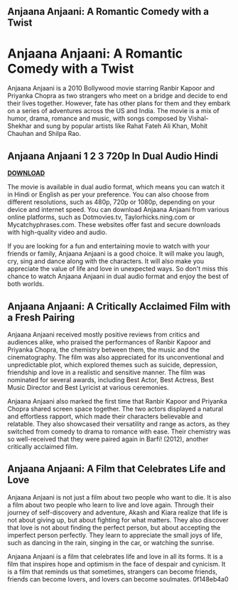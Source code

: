 ## Anjaana Anjaani: A Romantic Comedy with a Twist

  
# Anjaana Anjaani: A Romantic Comedy with a Twist
 
Anjaana Anjaani is a 2010 Bollywood movie starring Ranbir Kapoor and Priyanka Chopra as two strangers who meet on a bridge and decide to end their lives together. However, fate has other plans for them and they embark on a series of adventures across the US and India. The movie is a mix of humor, drama, romance and music, with songs composed by Vishal-Shekhar and sung by popular artists like Rahat Fateh Ali Khan, Mohit Chauhan and Shilpa Rao.
 
## Anjaana Anjaani 1 2 3 720p In Dual Audio Hindi


[**DOWNLOAD**](https://www.google.com/url?q=https%3A%2F%2Furllio.com%2F2tKNeT&sa=D&sntz=1&usg=AOvVaw13M9ZKcIeKnOhqna-5IWhZ)

 
The movie is available in dual audio format, which means you can watch it in Hindi or English as per your preference. You can also choose from different resolutions, such as 480p, 720p or 1080p, depending on your device and internet speed. You can download Anjaana Anjaani from various online platforms, such as Dotmovies.tv, Taylorhicks.ning.com or Mycatchyphrases.com. These websites offer fast and secure downloads with high-quality video and audio.
 
If you are looking for a fun and entertaining movie to watch with your friends or family, Anjaana Anjaani is a good choice. It will make you laugh, cry, sing and dance along with the characters. It will also make you appreciate the value of life and love in unexpected ways. So don't miss this chance to watch Anjaana Anjaani in dual audio format and enjoy the best of both worlds.
  
## Anjaana Anjaani: A Critically Acclaimed Film with a Fresh Pairing
 
Anjaana Anjaani received mostly positive reviews from critics and audiences alike, who praised the performances of Ranbir Kapoor and Priyanka Chopra, the chemistry between them, the music and the cinematography. The film was also appreciated for its unconventional and unpredictable plot, which explored themes such as suicide, depression, friendship and love in a realistic and sensitive manner. The film was nominated for several awards, including Best Actor, Best Actress, Best Music Director and Best Lyricist at various ceremonies.
 
Anjaana Anjaani also marked the first time that Ranbir Kapoor and Priyanka Chopra shared screen space together. The two actors displayed a natural and effortless rapport, which made their characters believable and relatable. They also showcased their versatility and range as actors, as they switched from comedy to drama to romance with ease. Their chemistry was so well-received that they were paired again in Barfi! (2012), another critically acclaimed film.
 
## Anjaana Anjaani: A Film that Celebrates Life and Love
 
Anjaana Anjaani is not just a film about two people who want to die. It is also a film about two people who learn to live and love again. Through their journey of self-discovery and adventure, Akash and Kiara realize that life is not about giving up, but about fighting for what matters. They also discover that love is not about finding the perfect person, but about accepting the imperfect person perfectly. They learn to appreciate the small joys of life, such as dancing in the rain, singing in the car, or watching the sunrise.
 
Anjaana Anjaani is a film that celebrates life and love in all its forms. It is a film that inspires hope and optimism in the face of despair and cynicism. It is a film that reminds us that sometimes, strangers can become friends, friends can become lovers, and lovers can become soulmates.
 0f148eb4a0
